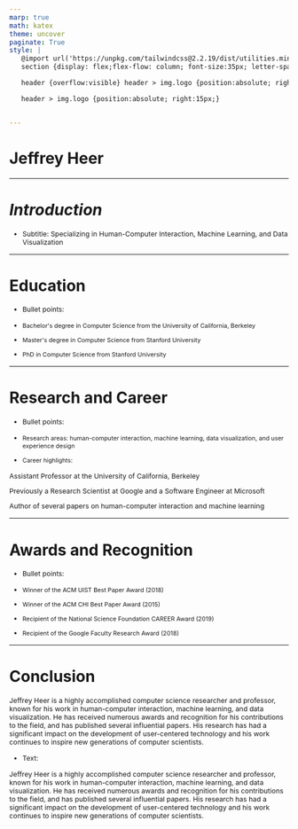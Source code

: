```yaml
---
marp: true
math: katex
theme: uncover
paginate: True
style: |
   @import url('https://unpkg.com/tailwindcss@2.2.19/dist/utilities.min.css');
   section {display: flex;flex-flow: column; font-size:35px; letter-spacing:1.4px;}

   header {overflow:visible} header > img.logo {position:absolute; right:15px;}

   header > img.logo {position:absolute; right:15px;}


---
```

<!-- backgroundColor: white -->
<!-- _class: lead -->

 # Jeffrey Heer

---
<style scoped>p,li {font-size:0.96em}</style>

 # _Introduction_
- Subtitle: Specializing in Human-Computer Interaction, Machine Learning, and Data Visualization


---
<style scoped>p,li {font-size:0.84em}</style>

 # **Education**

- Bullet points:

+ Bachelor's degree in Computer Science from the University of California, Berkeley

+ Master's degree in Computer Science from Stanford University

+ PhD in Computer Science from Stanford University

---
<style scoped>p,li {font-size:0.76em}</style>

 # Research and Career

- Bullet points:

+ Research areas: human-computer interaction, machine learning, data visualization, and user experience design

+ Career highlights:

Assistant Professor at the University of California, Berkeley

Previously a Research Scientist at Google and a Software Engineer at Microsoft

Author of several papers on human-computer interaction and machine learning

---
<style scoped>p,li {font-size:0.80em}</style>

 # Awards and Recognition
- Bullet points:

+ Winner of the ACM UIST Best Paper Award (2018)

+ Winner of the ACM CHI Best Paper Award (2015)

+ Recipient of the National Science Foundation CAREER Award (2019)

+ Recipient of the Google Faculty Research Award (2018)


---
<style scoped>p,li {font-size:0.88em}</style>

 # Conclusion

Jeffrey Heer is a highly accomplished computer science researcher and professor, known for his work in human-computer interaction, machine learning, and data visualization. He has received numerous awards and recognition for his contributions to the field, and has published several influential papers. His research has had a significant impact on the development of user-centered technology and his work continues to inspire new generations of computer scientists.
- Text:

Jeffrey Heer is a highly accomplished computer science researcher and professor, known for his work in human-computer interaction, machine learning, and data visualization. He has received numerous awards and recognition for his contributions to the field, and has published several influential papers. His research has had a significant impact on the development of user-centered technology and his work continues to inspire new generations of computer scientists.
